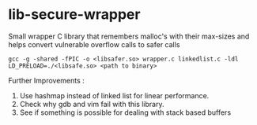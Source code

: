 # lib-secure-wrapper
Small wrapper C library that remembers malloc's with their max-sizes and helps convert vulnerable overflow calls to safer calls

`gcc -g -shared -fPIC -o <libsafer.so> wrapper.c linkedlist.c -ldl
LD_PRELOAD=./<libsafe.so> <path to binary>`

Further Improvements : 
1. Use hashmap instead of linked list for linear performance.
2. Check why gdb and vim fail with this library.
3. See if something is possible for dealing with stack based buffers
